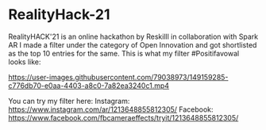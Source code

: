 # RealityHack-21
RealityHACK'21 is an online hackathon by Reskilll in collaboration with Spark AR
I made a filter under the category of Open Innovation and got shortlisted as the top 10 entries for the same.
This is what my filter #Positifavowal looks like:


https://user-images.githubusercontent.com/79038973/149159285-c776db70-e0aa-4403-a8c0-7a82ea3240c1.mp4





You can try my filter here:
Instagram: https://www.instagram.com/ar/1213648855812305/
Facebook: https://www.facebook.com/fbcameraeffects/tryit/1213648855812305/

